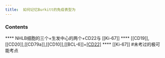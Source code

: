```yaml
---
title:  如何记忆Burkitt的免疫表型为
--- 
```


### Contents
**** NHLB细胞的三个+生发中心的两个+CD22与 [[Ki-67]]
**** [[CD19]],[[CD20]],[[CD79a]],[[CD10]],[[BCL-6]]+[[CD22]](历年真题考过的看一下就好了)
**** [[Ki-67]] #未考过的极可能考点

